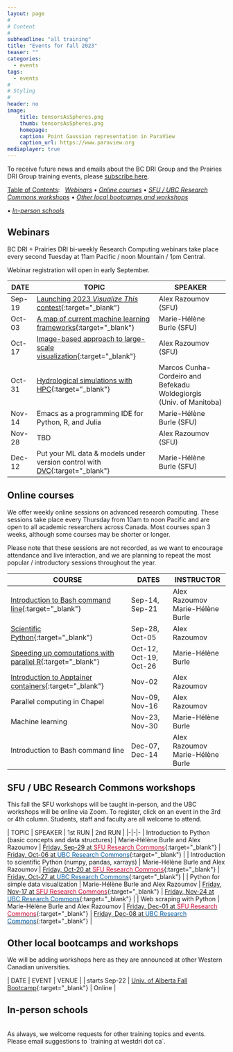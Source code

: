 ```yaml
---
layout: page
#
# Content
#
subheadline: "all training"
title: "Events for fall 2023"
teaser: ""
categories:
  - events
tags:
  - events
#
# Styling
#
header: no
image:
    title: tensorsAsSpheres.png
    thumb: tensorsAsSpheres.png
    homepage:
    caption: Point Gaussian representation in ParaView 
    caption_url: https://www.paraview.org
mediaplayer: true
---
```



<!-- deployment status https://github.com/WestGrid/trainingMaterials/actions -->




<!-- While WestGrid ceased its operations on March 31, 2022, research computing training in Western Canada remains -->
<!-- -- coordinated by the same team, now based at Simon Fraser University, with participation from HPC analysts -->
<!-- across the BC DRI Group and the Prairies DRI Group (former WestGrid space). -->

To receive future news and emails about the BC DRI Group and the Prairies DRI Group training events, please
[subscribe here](/contact).

<!-- Going forward, this new list will be our primary way to reach academic researchers in Western Canada (and -->
<!-- elsewhere). -->





[Table of Contents](#table-of-contents):
&nbsp;
[<em>Webinars</em>](#webinars)
• [<em>Online courses</em>](#online-courses)
• [<em>SFU / UBC Research Commons workshops</em>](#commons)
• [<em>Other local bootcamps and workshops</em>](#bootcamps)
<!-- • [<em>Humanities and social sciences training</em>](#dh) -->
• [<em>In-person schools</em>](#schools)









## Webinars

BC DRI + Prairies DRI bi-weekly Research Computing webinars take place every second Tuesday at 11am Pacific /
noon Mountain / 1pm Central.

Webinar registration will open in early September.

<!-- For *upcoming webinars*, click the linked title to see more details or to register. For *past -->
<!-- sessions*, click on the title to view recordings and slides. -->

| DATE | TOPIC | SPEAKER |
| ------------- | --------------- | ----------------- |
| Sep-19 | [Launching 2023 *Visualize This* contest](https://docs.google.com/forms/d/e/1FAIpQLSe-ykOhJVvqxJzL8gOeyBH8tcGKMJ_40bG9qqazHwTDrPLw_w/viewform){:target="_blank"} | Alex Razoumov (SFU) |
| Oct-03 | [A map of current machine learning frameworks](https://docs.google.com/forms/d/e/1FAIpQLSeSRnX0lfYDzvHKWnF2zjONf4gvkb9YHT3Zcs78UIe0tGds-w/viewform){:target="_blank"} | Marie-Hélène Burle (SFU) |
| Oct-17 | [Image-based approach to large-scale visualization](https://docs.google.com/forms/d/e/1FAIpQLSfjxflKzVT_t4XnUyS1wc2PoybSs6Ih3-sjltOqut3n-WYUiA/viewform){:target="_blank"} | Alex Razoumov (SFU) |
| Oct-31 | [Hydrological simulations with HPC](https://docs.google.com/forms/d/e/1FAIpQLSel8rhrb6Xx4tYOiEwvuFj46s25dl3rZjIjQRlHYDDsiGJN0Q/viewform){:target="_blank"} | Marcos Cunha-Cordeiro and Befekadu Woldegiorgis (Univ. of Manitoba) |
| Nov-14 | Emacs as a programming IDE for Python, R, and Julia | Marie-Hélène Burle (SFU) |
| Nov-28 | TBD | Alex Razoumov (SFU) |
| Dec-12 | Put your ML data & models under version control with [DVC](https://github.com/iterative/dvc){:target="_blank"} | Marie-Hélène Burle (SFU) |












<!-- | Jan-17 | [<span style="color:blue">Hiding large numbers of files in container overlays</span>]({{ site.baseurl }}/tools/virtual#manyFilesInOverlays) | Alex Razoumov (SFU) | -->
<!-- | Jan-31 | [<span style="color:blue">Introduction to high-performance research computing in R</span>]({{ site.baseurl }}/programming#introduction-to-high-performance-research-computing-in-r) | Marie-Hélène Burle (SFU) | -->
<!-- | Feb-14 | [<span style="color:blue">Data management with DataLad</span>]({{ site.baseurl }}/tools/rdm#datalad){:target="_blank"} | Ian Percel (UofCalgary) | -->
<!-- | Feb-28 | [<span style="color:blue">How to create and access MySQL and PostgreSQL databases on DRI systems</span>]({{ site.baseurl }}/tools/rdm#sql) | Gemma Hoad (SFU) | -->
<!-- | Mar-14 | [<span style="color:blue">Automating the GROMACS analysis tools on HPC systems</span>]({{ site.baseurl }}/domains/md#automating-the-gromacs-analysis-tools-on-hpc-systems) | Olivier Fisette (USask) | -->
<!-- | Mar-28 | [<span style="color:blue">Distributed datasets with DataLad</span>]({{ site.baseurl }}/tools/rdm#distributed-datasets-with-datalad) | Alex Razoumov (SFU) | -->
<!-- | Apr-11 | [<span style="color:blue">The new R Markdown: authoring dynamic scientific documents with Quarto</span>]({{ site.baseurl }}/getting-started#quarto) | Marie-Hélène Burle (SFU) | -->
<!-- | May-09 | [<span style="color:blue">Learning Regular Expressions with Smart Tools</span>]({{ site.baseurl }}/domains/dh#regexpchatgpt) | John Simpson (UofA) | -->
<!-- | May-23 | [<span style="color:blue">Managing large hierarchical datasets with PyTables</span>]({{ site.baseurl }}/tools/rdm#pytables) | Alex Razoumov (SFU) | -->

<!-- | Apr-25 | [The Beauty of the Bigdata Realm](https://docs.google.com/forms/d/e/1FAIpQLSdwXJ05GhpywfpiAwEIWjKvM8u5xKWmcqVaSzAXrLdBM6AeRQ/viewform){:target="_blank"} | Belaid Moa (UVic) | -->

<!-- [text](link){:target="_blank"} -->
<!-- | Apr-25 | Cybersecurity webinar (TBC) | - | -->
<!-- Belaid: It will be about the introduction to actual bigdata and its ecosystem, including Hadoop and Spark. -->
















<a name="courses"></a>
## Online courses

We offer weekly online sessions on advanced research computing. These sessions take place every Thursday from
10am to noon Pacific and are open to all academic researchers across Canada. Most courses span 3 weeks,
although some courses may be shorter or longer.

Please note that these sessions are not recorded, as we want to encourage attendance and live interaction, and
we are planning to repeat the most popular / introductory sessions throughout the year.

| COURSE | DATES | INSTRUCTOR |
| ------------- | --------------- | ----------------- |
| [Introduction to Bash command line](https://docs.google.com/forms/d/e/1FAIpQLSfM-ayDf3gdvf4SjZomMzjlByZ2N5FyuHcO-bKUAIRxKe4LoQ/viewform){:target="_blank"} | Sep-14, Sep-21 | Alex Razoumov <br> Marie-Hélène Burle |
| [Scientific Python](https://docs.google.com/forms/d/e/1FAIpQLSc5u2bwaPWW53D9kijqQxyqRSoFqUTx55iWjPJpzjMFAR3Dag/viewform){:target="_blank"} | Sep-28, Oct-05 | Alex Razoumov |
| [Speeding up computations with parallel R](https://docs.google.com/forms/d/e/1FAIpQLSceJ9KZIvKHgPyPwf7pkB5GQxx5eEBGy3jdjnVoLl0pTU09BA/viewform){:target="_blank"} | Oct-12, Oct-19, Oct-26 | Marie-Hélène Burle |
| [Introduction to Apptainer containers](https://docs.google.com/forms/d/e/1FAIpQLSf6E2JYpT-1rBdY4oBX7LYOy7Gh8CAz8UOdoXejtin24r8zfw/viewform){:target="_blank"} | Nov-02 | Alex Razoumov |
| Parallel computing in Chapel | Nov-09, Nov-16 | Alex Razoumov |
| Machine learning | Nov-23, Nov-30 | Marie-Hélène Burle |
| Introduction to Bash command line | Dec-07, Dec-14 | Alex Razoumov <br> Marie-Hélène Burle |

<!-- | Parallel computing in Julia | Apr-20, Apr-27, May-11 | Alex Razoumov | -->











<a name="commons"></a>
## SFU / UBC Research Commons workshops

This fall the SFU workshops will be taught in-person, and the UBC workshops will be online via Zoom. To
register, click on an event in the 3rd or 4th column. Students, staff and faculty are all welcome to attend.


| TOPIC | SPEAKER | 1st RUN | 2nd RUN |
|-|-|-
| Introduction to Python (basic concepts and data structures) | Marie-Hélène Burle and Alex Razoumov | [Friday, Sep-29 at <span style="color:#CE0834">SFU Research Commons</span>](https://www.lib.sfu.ca/about/branches-depts/rc/software-data-dh/software/38182){:target="_blank"} | [Friday, Oct-06 at <span style="color:#005CA7">UBC Research Commons</span>](https://libcal.library.ubc.ca/event/3748911){:target="_blank"} |
| Introduction to scientific Python (numpy, pandas, xarrays) | Marie-Hélène Burle and Alex Razoumov | [Friday, Oct-20 at <span style="color:#CE0834">SFU Research Commons</span>](https://www.lib.sfu.ca/about/branches-depts/rc/software-data-dh/software/38183){:target="_blank"} | [Friday, Oct-27 at <span style="color:#005CA7">UBC Research Commons</span>](https://libcal.library.ubc.ca/event/3748918){:target="_blank"} |
| Python for simple data visualization | Marie-Hélène Burle and Alex Razoumov | [Friday, Nov-17 at <span style="color:#CE0834">SFU Research Commons</span>](https://www.lib.sfu.ca/about/branches-depts/rc/software-data-dh/software/38184){:target="_blank"} | [Friday, Nov-24 at <span style="color:#005CA7">UBC Research Commons</span>](https://libcal.library.ubc.ca/event/3748919){:target="_blank"} |
| Web scraping with Python | Marie-Hélène Burle and Alex Razoumov | [Friday, Dec-01 at <span style="color:#CE0834">SFU Research Commons</span>](https://www.lib.sfu.ca/about/branches-depts/rc/software-data-dh/software/38185){:target="_blank"} | [Friday, Dec-08 at <span style="color:#005CA7">UBC Research Commons</span>](https://libcal.library.ubc.ca/event/3748920){:target="_blank"} |

<!-- UBC Fridays 1:00pm–2:30pm -->
<!-- Python will similat to https://www.lib.sfu.ca/about/branches-depts/rc/software-data-dh/software/36876 -->
<!-- [Thursday, Jan-26 at <span style="color:#CE0834">SFU Research Commons</span>](https://www.lib.sfu.ca/about/branches-depts/rc/software-data-dh/software/37740){:target="_blank"} -->



















<a name="bootcamps"></a>
## Other local bootcamps and workshops

We will be adding workshops here as they are announced at other Western Canadian universities.

| DATE | EVENT | VENUE |
| starts Sep-22 | [Univ. of Alberta Fall Bootcamp](https://www.ualberta.ca/information-services-and-technology/news/2023/fall-research-computing-bootcamp.html){:target="_blank"} | Online |

<!-- watch https://www.ualberta.ca/information-services-and-technology/research-computing -->






<!-- <a name="dh"></a> -->
<!-- ## Humanities and social sciences training -->

<!-- | DATE | EVENT | VENUE | -->
<!-- | Feb-14 to Feb-17 | [HSS Winter Series](https://hss23.netlify.app){:target="_blank"} | online | -->
<!-- | June 5-9 and 12-16 | [DHSI](https://dhsi.org){:target="_blank"} <br> (Digital Humanities Summer Institute) | TBC | -->






<a name="schools"></a>
## In-person schools

<!-- | DATE | COURSE | LOCATION | -->
<!-- | May 1-5 <br> (5 days) | [UVic spring school](https://2023uvic.netlify.app){:target="_blank"} | UVic | -->
<!-- | June 19-23 <br> (5 days) | [SFU summer school](https://2023sfu.netlify.app){:target="_blank"} | SFU's Big Data Hub | -->



<br>
As always, we welcome requests for other training topics and events. Please email suggestions to `training at
westdri dot ca`.
